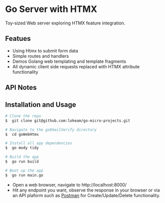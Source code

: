 # Go Server with HTMX
Toy-sized Web server exploring HTMX feature integration.

## Featues
- Using Htmx to submit form data
- Simple routes and handlers
- Demos Golang web templating and template fragments
- All dynamic client side requests replaced with HTMX attribute functionality

## API Notes


## Installation and Usage
```bash
# Clone the repo
$  git clone git@github.com:lokeam/go-micro-projects.git

# Navigate to the goEmailVerify directory
$  cd goWebHtmx

# Install all app dependencies
$  go mody tidy

# Build the app
$  go run build

# Boot up the app
$  go run main.go
```
- Open a web browser, navigate to http://localhost:8000/
- Hit any endpoint you want, observe the response in your browser or via an API plaform such as [Postman](https://www.postman.com/downloads/) for Create/Update/Delete functionality.
